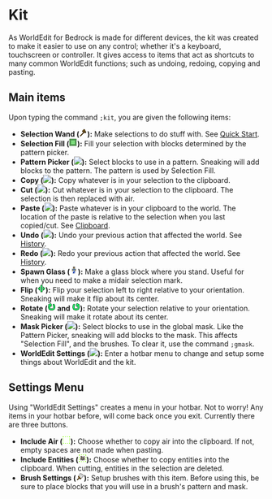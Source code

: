 # Kit

As WorldEdit for Bedrock is made for different devices, the kit was created to make it easier to use on any control; whether it's a keyboard, touchscreen or controller. It gives access to items that act as shortcuts to many common WorldEdit functions; such as undoing, redoing, copying and pasting.

## Main items

Upon typing the command `;kit`, you are given the following items:

* **Selection Wand (<img src="../img/icons/wood_axe.png" class="wedit-icn" id="selection_wand"/>):** Make selections to do stuff with. See [Quick Start](../quick_start).
* **Selection Fill (<img src="../img/icons/selection_fill.png" class="wedit-icn" id="selection_fill"/>):** Fill your selection with blocks determined by the pattern picker.
* **Pattern Picker (<img src="../img/icons/eyedropper.png" class="wedit-icn" id="pattern_picker"/>):** Select blocks to use in a pattern. Sneaking will add blocks to the pattern. The pattern is used by Selection Fill.
* **Copy (<img src="../img/icons/copy.png" class="wedit-icn" id="copy"/>):** Copy whatever is in your selection to the clipboard.
* **Cut (<img src="../img/icons/cut.png" class="wedit-icn" id="cut"/>):** Cut whatever is in your selection to the clipboard. The selection is then replaced with air.
* **Paste (<img src="../img/icons/paste.png" class="wedit-icn"  id="paste"/>):** Paste whatever is in your clipboard to the world. The location of the paste is relative to the selection when you last copied/cut. See [Clipboard](clipboard).
* **Undo (<img src="../img/icons/undo.png" class="wedit-icn" id="undo"/>):** Undo your previous action that affected the world. See [History](general/history).
* **Redo (<img src="../img/icons/redo.png" class="wedit-icn" id="redo"/>):** Redo your previous action that affected the world. See [History](general/history).
* **Spawn Glass (<img src="../img/icons/spawn_glass.png" class="wedit-icn" id="spawn_glass"/>):** Make a glass block where you stand. Useful for when you need to make a midair selection mark.
* **Flip (<img src="../img/icons/flip.png" class="wedit-icn" id="flip"/>):** Flip your selection left to right relative to your orientation. Sneaking will make it flip about its center.
* **Rotate (<img src="../img/icons/rotate_cw.png" class="wedit-icn" id="rotate"/> and <img src="../img/icons/rotate_ccw.png" class="wedit-icn"/>):** Rotate your selection relative to your orientation. Sneaking will make it rotate about its center.
* **Mask Picker (<img src="../img/icons/maskdropper.png" class="wedit-icn" id="mask_picker"/>):** Select blocks to use in the global mask. Like the Pattern Picker, sneaking will add blocks to the mask. This affects "Selection Fill", and the brushes. To clear it, use the command `;gmask`.
* **WorldEdit Settings (<img src="../img/icons/config.png" class="wedit-icn" id="config"/>):** Enter a hotbar menu to change and setup some things about WorldEdit and the kit.

## Settings Menu

Using "WorldEdit Settings" creates a menu in your hotbar. Not to worry!  Any items in your hotbar before, will come back once you exit. Currently there are three buttons.

* **Include Air (<img src="../img/icons/include_air.png" class="wedit-icn"/>):** Choose whether to copy air into the clipboard. If not, empty spaces are not made when pasting.
* **Include Entities (<img src="../img/icons/include_entities.png" class="wedit-icn"/>):** Choose whether to copy entities into the clipboard. When cutting, entities in the selection are deleted.
* **Brush Settings (<img src="../img/icons/brush_config.png" class="wedit-icn"/>):** Setup brushes with this item. Before using this, be sure to place blocks that you will use in a brush's pattern and mask.